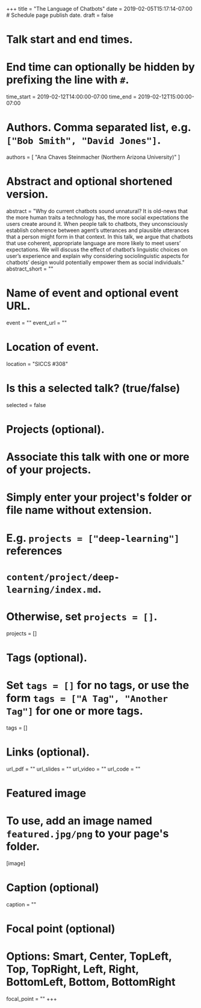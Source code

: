 +++
title = "The Language of Chatbots"
date = 2019-02-05T15:17:14-07:00  # Schedule page publish date.
draft = false

# Talk start and end times.
#   End time can optionally be hidden by prefixing the line with `#`.
time_start = 2019-02-12T14:00:00-07:00
time_end = 2019-02-12T15:00:00-07:00

# Authors. Comma separated list, e.g. `["Bob Smith", "David Jones"]`.
authors = [ "Ana Chaves Steinmacher (Northern Arizona University)" ]

# Abstract and optional shortened version.
abstract = "Why do current chatbots sound unnatural? It is old-news that the more human traits a technology has, the more social expectations the users create around it. When people talk to chatbots, they unconsciously establish coherence between agent’s utterances and plausible utterances that a person might form in that context. In this talk, we argue that chatbots that use coherent, appropriate language are more likely to meet users’ expectations.  We will discuss the effect of chatbot’s linguistic choices on user’s experience and explain why considering sociolinguistic aspects for chatbots’ design would potentially empower them as social individuals."
abstract_short = ""

# Name of event and optional event URL.
event = ""
event_url = ""

# Location of event.
location = "SICCS #308"

# Is this a selected talk? (true/false)
selected = false

# Projects (optional).
#   Associate this talk with one or more of your projects.
#   Simply enter your project's folder or file name without extension.
#   E.g. `projects = ["deep-learning"]` references 
#   `content/project/deep-learning/index.md`.
#   Otherwise, set `projects = []`.
projects = []

# Tags (optional).
#   Set `tags = []` for no tags, or use the form `tags = ["A Tag", "Another Tag"]` for one or more tags.
tags = []

# Links (optional).
url_pdf = ""
url_slides = ""
url_video = ""
url_code = ""

# Featured image
# To use, add an image named `featured.jpg/png` to your page's folder. 
[image]
  # Caption (optional)
  caption = ""

  # Focal point (optional)
  # Options: Smart, Center, TopLeft, Top, TopRight, Left, Right, BottomLeft, Bottom, BottomRight
  focal_point = ""
+++
